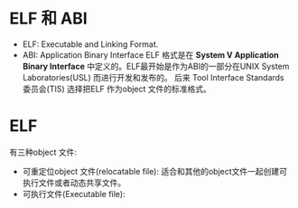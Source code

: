 # ELF 和 ABI
- ELF: Executable and Linking Format.
- ABI: Application Binary Interface
ELF 格式是在  **System V Application Binary Interface** 中定义的。ELF最开始是作为ABI的一部分在UNIX System Laboratories(USL) 而进行开发和发布的。 后来 Tool Interface Standards 委员会(TIS) 选择把ELF 作为object 文件的标准格式。 
# ELF 
有三种object 文件:
- 可重定位object 文件(relocatable file): 适合和其他的object文件一起创建可执行文件或者动态共享文件。
- 可执行文件(Executable file): 
<!--stackedit_data:
eyJoaXN0b3J5IjpbMTI3MDY5MjI3OCwtMTkyOTYxMTM5LC0xMT
I0OTYyNDczLDIwMDY5NDY1MjIsNzMwOTk4MTE2XX0=
-->